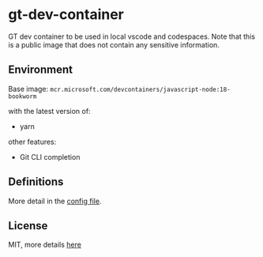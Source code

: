# gt-dev-container

GT dev container to be used in local vscode and codespaces. Note that this is a public image that does not contain any sensitive information.

## Environment

Base image: `mcr.microsoft.com/devcontainers/javascript-node:18-bookworm`

with the latest version of:

- yarn

other features:

- Git CLI completion

## Definitions

More detail in the [config file](./.devcontainer.json).

## License

MIT, more details [here](./LICENSE)
